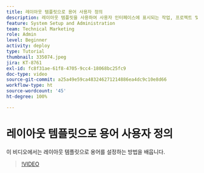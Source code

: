 ```yaml
---
title: 레이아웃 템플릿으로 용어 사용자 정의
description: 레이아웃 템플릿을 사용하여 사용자 인터페이스에 표시되는 작업, 프로젝트 및 기타 항목에 대한 용어를 사용자 정의하는 방법을 알아봅니다.
feature: System Setup and Administration
team: Technical Marketing
role: Admin
level: Beginner
activity: deploy
type: Tutorial
thumbnail: 335074.jpeg
jira: KT-8761
exl-id: fc8f31ae-61f8-4705-9cc4-18068bc25fc9
doc-type: video
source-git-commit: a25a49e59ca483246271214886ea4dc9c10e8d66
workflow-type: ht
source-wordcount: '45'
ht-degree: 100%

---
```


# 레이아웃 템플릿으로 용어 사용자 정의

이 비디오에서는 레이아웃 템플릿으로 용어를 설정하는 방법을 배웁니다.

>[!VIDEO](https://video.tv.adobe.com/v/335074/?quality=12&learn=on)

